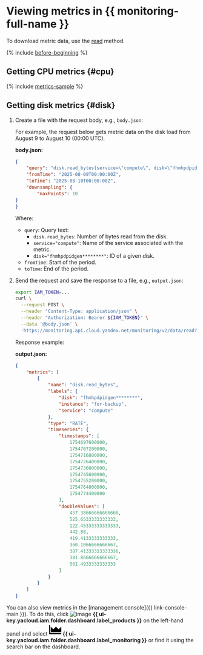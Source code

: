 # Viewing metrics in {{ monitoring-full-name }}

To download metric data, use the [read](../../monitoring/api-ref/MetricsData/read.md) method.

{% include [before-beginning](../../_includes/monitoring/before-beginning.md) %}

## Getting CPU metrics {#cpu}

{% include [metrics-sample](../../_includes/monitoring/metrics-ref/cpu-metrics-sample.md) %}

## Getting disk metrics {#disk}

1. Create a file with the request body, e.g., `body.json`:

    For example, the request below gets metric data on the disk load from August 9 to August 10 (00:00 UTC).

    **body.json:**
    ```json
    {
        "query": "disk.read_bytes{service=\"compute\", disk=\"fhmhpdpidgen********\"}",
        "fromTime": "2025-08-09T00:00:00Z",
        "toTime": "2025-08-10T00:00:00Z",
        "downsampling": {
            "maxPoints": 10
    }
    }
    ```

    Where:

    * `query`: Query text:
      * `disk.read_bytes`: Number of bytes read from the disk.
      * `service="compute"`: Name of the service associated with the metric.
      * `disk="fhmhpdpidgen********"`: ID of a given disk.
    * `fromTime`: Start of the period.
    * `toTime`: End of the period.

1. Send the request and save the response to a file, e.g., `output.json`:

    ```bash
    export IAM_TOKEN=...
    curl \
      --request POST \
      --header "Content-Type: application/json" \
      --header "Authorization: Bearer ${IAM_TOKEN}" \
      --data '@body.json' \
      'https://monitoring.api.cloud.yandex.net/monitoring/v2/data/read?folderId=b1gsm0k26v1l********' > output.json
    ```

    Response example:

    **output.json:**
    ```json
    {
        "metrics": [
            {
                "name": "disk.read_bytes",
                "labels": {
                    "disk": "fhmhpdpidgen********",
                    "instance": "for-backup",
                    "service": "compute"
                },
                "type": "RATE",
                "timeseries": {
                    "timestamps": [
                        1754697600000,
                        1754707200000,
                        1754716800000,
                        1754726400000,
                        1754736000000,
                        1754745600000,
                        1754755200000,
                        1754764800000,
                        1754774400000
                    ],
                    "doubleValues": [
                        457.38666666666666,
                        525.6533333333333,
                        122.45333333333333,
                        442.88,
                        419.4133333333333,
                        360.1066666666667,
                        387.41333333333336,
                        381.8666666666667,
                        561.4933333333333
                    ]
                }
            }
        ]
    }    

You can also view metrics in the [management console]({{ link-console-main }}). To do this, click ![image](../../_assets/console-icons/dots-9.svg) **{{ ui-key.yacloud.iam.folder.dashboard.label_products }}** on the left-hand panel and select ![image](../../_assets/console-icons/monitoring-icon.svg) **{{ ui-key.yacloud.iam.folder.dashboard.label_monitoring }}** or find it using the search bar on the dashboard.